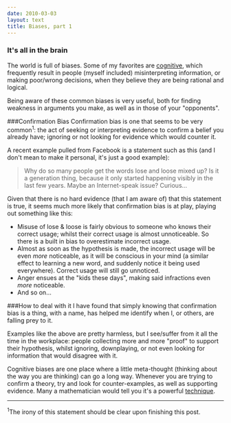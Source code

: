 ```yaml
---
date: 2010-03-03
layout: text
title: Biases, part 1
---
```


### It's all in the brain
The world is full of biases. Some of my favorites are [cognitive](http://en.wikipedia.org/wiki/List_of_cognitive_biases), which frequently result in people (myself included) misinterpreting information, or making poor/wrong decisions, when they believe they are being rational and logical.

Being aware of these common biases is very useful, both for finding weakness in arguments you make, as well as in those of your "opponents".

###Confirmation Bias
Confirmation bias is one that seems to be very common<sup>1</sup>: the act of seeking or interpreting evidence to confirm a belief you already have; ignoring or not looking for evidence which would counter it. 

A recent example pulled from Facebook is a statement such as this (and I don't mean to make it personal, it's just a good example):

>Why do so many people get the words lose and loose mixed up? Is it a generation thing, because it only started happening visibly in the last few years. Maybe an Internet-speak issue? Curious...

Given that there is no hard evidence (that I am aware of) that this statement is true, it seems much more likely that confirmation bias is at play, playing out something like this:

* Misuse of lose <span class="amp">&</span> loose is fairly obvious to someone who knows their correct usage; whilst their correct usage is almost unnoticeable. So there is a built in bias to overestimate incorrect usage.
* Almost as soon as the hypothesis is made, the incorrect usage will be even *more* noticeable, as it will be conscious in your mind (a similar effect to learning a new word, and suddenly notice it being used everywhere). Correct usage will still go unnoticed.
* Anger ensues at the "kids these days", making said infractions even *more* noticeable.
* And so on...

###How to deal with it
I have found that simply knowing that confirmation bias is a thing, with a name, has helped me identify when I, or others, are falling prey to it. 

Examples like the above are pretty harmless, but I see/suffer from it all the time in the workplace: people collecting more and more "proof" to support their hypothesis, whilst ignoring, downplaying, or not even looking for information that would disagree with it.

Cognitive biases are one place where a little meta-thought (thinking about the way you are thinking) can go a long way. Whenever you are trying to confirm a theory, try and look for counter-examples, as well as supporting evidence. Many a mathematician would tell you it's a powerful [technique](http://en.wikipedia.org/wiki/Proof_by_contradiction).

---
<sup>1</sup>The irony of this statement should be clear upon finishing this post.
